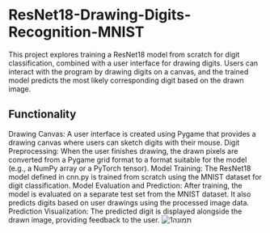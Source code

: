 # ResNet18-Drawing-Digits-Recognition-MNIST
This project explores training a ResNet18 model from scratch for digit classification, combined with a user interface for drawing digits. Users can interact with the program by drawing digits on a canvas, and the trained model predicts the most likely corresponding digit based on the drawn image.

## Functionality

Drawing Canvas: A user interface is created using Pygame that provides a drawing canvas where users can sketch digits with their mouse.
Digit Preprocessing: When the user finishes drawing, the drawn pixels are converted from a Pygame grid format to a format suitable for the model (e.g., a NumPy array or a PyTorch tensor).
Model Training: The ResNet18 model defined in cnn.py is trained from scratch using the MNIST dataset for digit classification.
Model Evaluation and Prediction: After training, the model is evaluated on a separate test set from the MNIST dataset. It also predicts digits based on user drawings using the processed image data.
Prediction Visualization: The predicted digit is displayed alongside the drawn image, providing feedback to the user.
![תמונה1](https://github.com/nick860/ResNet18-Drawing-Digits-Recognition--MNIST-/assets/55057278/ea3982ab-c3db-431d-8030-ccbbb3f3fb80)
